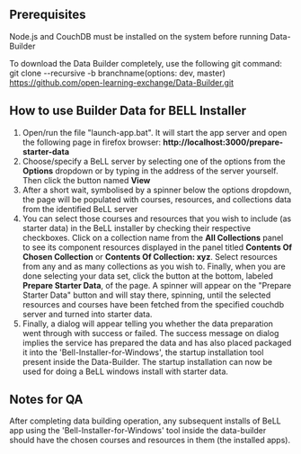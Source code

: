 ## Prerequisites
Node.js and CouchDB must be installed on the system before running Data-Builder

To download the Data Builder completely, use the following git command: 
    git clone --recursive -b branchname(options: dev, master) https://github.com/open-learning-exchange/Data-Builder.git

## How to use Builder Data for BELL Installer
1.  Open/run the file "launch-app.bat". It will start the app server and open the following page in firefox browser: **http://localhost:3000/prepare-starter-data**
2.  Choose/specify a BeLL server by selecting one of the options from the **Options** dropdown or by typing in the address of the server yourself. Then click the button named **View**
3.  After a short wait, symbolised by a spinner below the options dropdown, the page will be populated with courses, resources, and collections data from the identified BeLL server
4.  You can select  those courses and resources that you wish to include (as starter data) in the BeLL installer by checking their respective checkboxes. Click on a collection name from the **All Collections** panel to see its component resources displayed in the panel titled **Contents Of Chosen Collection** or **Contents Of Collection: xyz**. Select resources from any and as many collections as you wish to. Finally, when you are done selecting your data set, click the button at the bottom, labeled **Prepare Starter Data**, of the page. A spinner will appear on the "Prepare Starter Data" button and will stay there, spinning, until the selected resources and courses have been fetched from the specified couchdb server and turned into starter data.
5.	Finally, a dialog will appear telling you whether the data preparation went through with success or failed. The success message on dialog implies the service has prepared the data and has also placed packaged it into the 'Bell-Installer-for-Windows', the startup installation tool present inside the Data-Builder. The startup installation can now be used for doing a BeLL windows install with starter data.

## Notes for QA
After completing data building operation, any subsequent installs of BeLL app using the 'Bell-Installer-for-Windows' tool inside the data-builder should have the chosen courses and resources in them (the installed apps).
